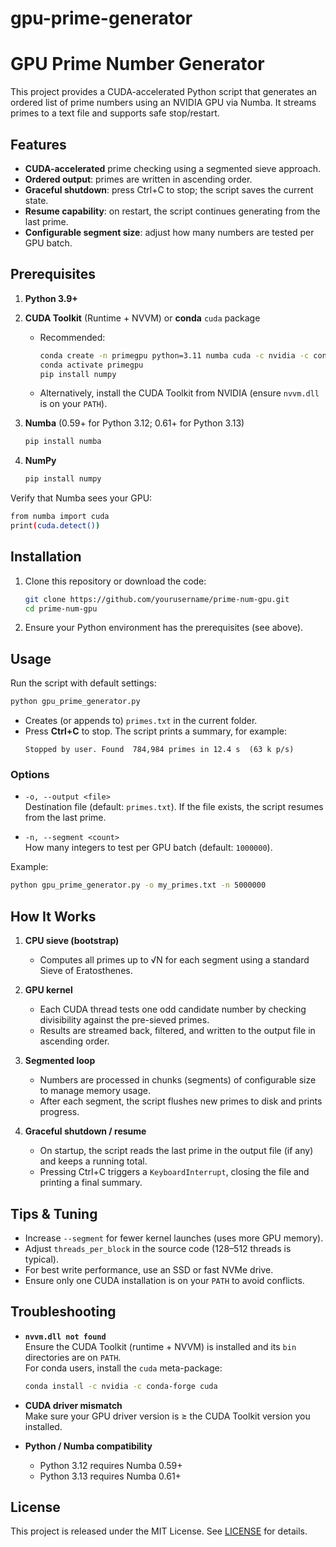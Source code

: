# gpu-prime-generator
# GPU Prime Number Generator

This project provides a CUDA-accelerated Python script that generates an ordered list of prime numbers using an NVIDIA GPU via Numba. It streams primes to a text file and supports safe stop/restart.

## Features

- **CUDA-accelerated** prime checking using a segmented sieve approach.
- **Ordered output**: primes are written in ascending order.
- **Graceful shutdown**: press Ctrl+C to stop; the script saves the current state.
- **Resume capability**: on restart, the script continues generating from the last prime.
- **Configurable segment size**: adjust how many numbers are tested per GPU batch.

## Prerequisites

1. **Python 3.9+**  
2. **CUDA Toolkit** (Runtime + NVVM) or **conda** `cuda` package  
   - Recommended:  
     ```bash
     conda create -n primegpu python=3.11 numba cuda -c nvidia -c conda-forge
     conda activate primegpu
     pip install numpy
     ```
   - Alternatively, install the CUDA Toolkit from NVIDIA (ensure `nvvm.dll` is on your `PATH`).

3. **Numba** (0.59+ for Python 3.12; 0.61+ for Python 3.13)  
   ```bash
   pip install numba
   ```

4. **NumPy**  
   ```bash
   pip install numpy
   ```

Verify that Numba sees your GPU:
```bash
from numba import cuda
print(cuda.detect())
```

## Installation

1. Clone this repository or download the code:
   ```bash
   git clone https://github.com/yourusername/prime-num-gpu.git
   cd prime-num-gpu
   ```

2. Ensure your Python environment has the prerequisites (see above).

## Usage

Run the script with default settings:
```bash
python gpu_prime_generator.py
```
- Creates (or appends to) `primes.txt` in the current folder.
- Press **Ctrl+C** to stop. The script prints a summary, for example:
  ```
  Stopped by user. Found  784,984 primes in 12.4 s  (63 k p/s)
  ```

### Options

- `-o, --output <file>`  
  Destination file (default: `primes.txt`). If the file exists, the script resumes from the last prime.

- `-n, --segment <count>`  
  How many integers to test per GPU batch (default: `1000000`).

Example:
```bash
python gpu_prime_generator.py -o my_primes.txt -n 5000000
```

## How It Works

1. **CPU sieve (bootstrap)**  
   - Computes all primes up to √N for each segment using a standard Sieve of Eratosthenes.

2. **GPU kernel**  
   - Each CUDA thread tests one odd candidate number by checking divisibility against the pre-sieved primes.
   - Results are streamed back, filtered, and written to the output file in ascending order.

3. **Segmented loop**  
   - Numbers are processed in chunks (segments) of configurable size to manage memory usage.
   - After each segment, the script flushes new primes to disk and prints progress.

4. **Graceful shutdown / resume**  
   - On startup, the script reads the last prime in the output file (if any) and keeps a running total.
   - Pressing Ctrl+C triggers a `KeyboardInterrupt`, closing the file and printing a final summary.

## Tips & Tuning

- Increase `--segment` for fewer kernel launches (uses more GPU memory).
- Adjust `threads_per_block` in the source code (128–512 threads is typical).
- For best write performance, use an SSD or fast NVMe drive.
- Ensure only one CUDA installation is on your `PATH` to avoid conflicts.

## Troubleshooting

- **`nvvm.dll not found`**  
  Ensure the CUDA Toolkit (runtime + NVVM) is installed and its `bin` directories are on `PATH`.  
  For conda users, install the `cuda` meta-package:
  ```bash
  conda install -c nvidia -c conda-forge cuda
  ```

- **CUDA driver mismatch**  
  Make sure your GPU driver version is ≥ the CUDA Toolkit version you installed.

- **Python / Numba compatibility**  
  - Python 3.12 requires Numba 0.59+  
  - Python 3.13 requires Numba 0.61+

## License

This project is released under the MIT License. See [LICENSE](LICENSE) for details.
